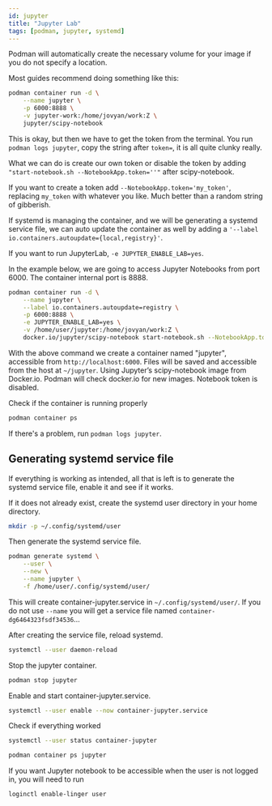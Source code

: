 ```yaml
---
id: jupyter
title: "Jupyter Lab"
tags: [podman, jupyter, systemd]
---
```


Podman will automatically create the necessary volume for your image if you do not specify a location.

Most guides recommend doing something like this:

```bash
podman container run -d \
    --name jupyter \
    -p 6000:8888 \
    -v jupyter-work:/home/jovyan/work:Z \
    jupyter/scipy-notebook
```

This is okay, but then we have to get the token from the terminal. You run `podman logs jupyter`, copy the string after `token=`, it is all quite clunky really.

What we can do is create our own token or disable the token by adding `"start-notebook.sh --NotebookApp.token=''"` after scipy-notebook.

If you want to create a token add `--NotebookApp.token='my_token'`, replacing `my_token` with whatever you like. Much better than a random string of gibberish.

If systemd is managing the container, and we will be generating a systemd service file, we can auto update the container as well by adding a `'--label io.containers.autoupdate={local,registry}'`.

If you want to run JupyterLab, `-e JUPYTER_ENABLE_LAB=yes`.

In the example below, we are going to access Jupyter Notebooks
from port 6000. The container internal port is 8888.

```bash
podman container run -d \
    --name jupyter \
    --label io.containers.autoupdate=registry \
    -p 6000:8888 \
    -e JUPYTER_ENABLE_LAB=yes \
    -v /home/user/jupyter:/home/jovyan/work:Z \
    docker.io/jupyter/scipy-notebook start-notebook.sh --NotebookApp.token=''
```

With the above command we create a container named "jupyter", accessible from `http://localhost:6000`. Files will be saved and accessible from the host at `~/jupyter`. Using Jupyter’s scipy-notebook image from Docker.io. Podman will check docker.io for new images. Notebook token is disabled.

Check if the container is running properly

```bash
podman container ps
```

If there's a problem, run `podman logs jupyter`.

## Generating systemd service file

If everything is working as intended, all that is left is to generate the systemd service file, enable it and see if it works.

If it does not already exist, create the systemd user directory in your home directory.

```bash
mkdir -p ~/.config/systemd/user
```

Then generate the systemd service file.

```bash
podman generate systemd \
	--user \
	--new \
	--name jupyter \
	-f /home/user/.config/systemd/user/
```

This will create container-jupyter.service in `~/.config/systemd/user/`. If you do not use `--name` you will get a service file named `container-dg6464323fsdf34536`...

After creating the service file, reload systemd.

```bash
systemctl --user daemon-reload
```

Stop the jupyter container.

```bash
podman stop jupyter
```

Enable and start container-jupyter.service.

```bash
systemctl --user enable --now container-jupyter.service
```

Check if everything worked

```bash
systemctl --user status container-jupyter
```

```bash
podman container ps jupyter
```

If you want Jupyter notebook to be accessible when the user is not logged in, you will need to run

```bash
loginctl enable-linger user
```
